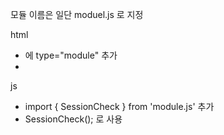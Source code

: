 모듈 이름은 일단 moduel.js 로 지정

html
- <script>...</script> 에 type="module" 추가
- <script type="module">...</script>


js
- import { SessionCheck } from 'module.js' 추가
- SessionCheck(); 로 사용

